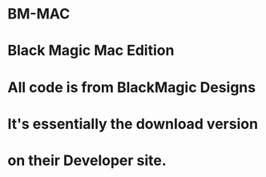 # BM-MAC
# Black Magic Mac Edition
# All code is from BlackMagic Designs
# It's essentially the download version
# on their Developer site.
